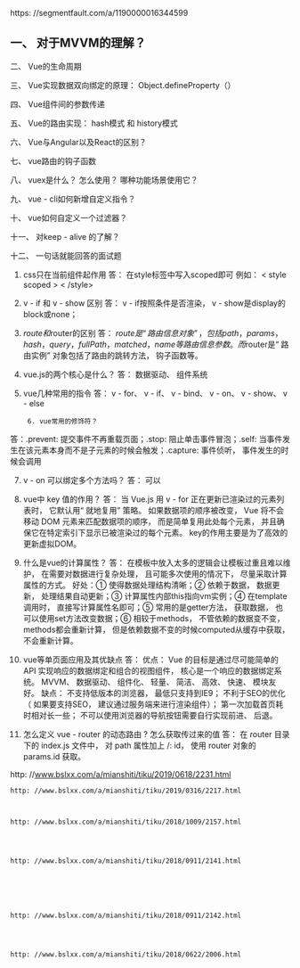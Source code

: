 https: //segmentfault.com/a/1190000016344599
## 一、 对于MVVM的理解？


二、 Vue的生命周期

三、 Vue实现数据双向绑定的原理： Object.defineProperty（）

四、 Vue组件间的参数传递



五、 Vue的路由实现： hash模式 和 history模式


六、 Vue与Angular以及React的区别？




七、 vue路由的钩子函数




八、 vuex是什么？ 怎么使用？ 哪种功能场景使用它？






九、 vue - cli如何新增自定义指令？







十、 vue如何自定义一个过滤器？







十一、 对keep - alive 的了解？





十二、 一句话就能回答的面试题

1. css只在当前组件起作用
答： 在style标签中写入scoped即可 例如： < style scoped > < /style>

2. v -
	if 和 v - show 区别
答： v - if按照条件是否渲染， v - show是display的block或none；

3. $route和$router的区别
答： $route是“ 路由信息对象”， 包括path， params， hash， query， fullPath， matched， name等路由信息参数。 而$router是“ 路由实例” 对象包括了路由的跳转方法， 钩子函数等。

4. vue.js的两个核心是什么？
答： 数据驱动、 组件系统

5. vue几种常用的指令
答： v -
	for、 v -
	if、 v - bind、 v - on、 v - show、 v -
	else

		6. vue常用的修饰符？
答：.prevent: 提交事件不再重载页面；.stop: 阻止单击事件冒泡；.self: 当事件发生在该元素本身而不是子元素的时候会触发；.capture: 事件侦听， 事件发生的时候会调用

7. v - on 可以绑定多个方法吗？
答： 可以

8. vue中 key 值的作用？
答： 当 Vue.js 用 v -
	for 正在更新已渲染过的元素列表时， 它默认用“ 就地复用” 策略。 如果数据项的顺序被改变， Vue 将不会移动 DOM 元素来匹配数据项的顺序， 而是简单复用此处每个元素， 并且确保它在特定索引下显示已被渲染过的每个元素。 key的作用主要是为了高效的更新虚拟DOM。

9. 什么是vue的计算属性？
答： 在模板中放入太多的逻辑会让模板过重且难以维护， 在需要对数据进行复杂处理， 且可能多次使用的情况下， 尽量采取计算属性的方式。 好处：① 使得数据处理结构清晰；② 依赖于数据， 数据更新， 处理结果自动更新；③ 计算属性内部this指向vm实例；④ 在template调用时， 直接写计算属性名即可；⑤ 常用的是getter方法， 获取数据， 也可以使用set方法改变数据；⑥ 相较于methods， 不管依赖的数据变不变， methods都会重新计算， 但是依赖数据不变的时候computed从缓存中获取， 不会重新计算。

10. vue等单页面应用及其优缺点
答： 优点： Vue 的目标是通过尽可能简单的 API 实现响应的数据绑定和组合的视图组件， 核心是一个响应的数据绑定系统。 MVVM、 数据驱动、 组件化、 轻量、 简洁、 高效、 快速、 模块友好。
缺点： 不支持低版本的浏览器， 最低只支持到IE9； 不利于SEO的优化（ 如果要支持SEO， 建议通过服务端来进行渲染组件）； 第一次加载首页耗时相对长一些； 不可以使用浏览器的导航按钮需要自行实现前进、 后退。

11. 怎么定义 vue - router 的动态路由 ? 怎么获取传过来的值
答： 在 router 目录下的 index.js 文件中， 对 path 属性加上 /: id， 使用 router 对象的 params.id 获取。

http: //www.bslxx.com/a/mianshiti/tiku/2019/0618/2231.html






	http: //www.bslxx.com/a/mianshiti/tiku/2019/0316/2217.html



	http: //www.bslxx.com/a/mianshiti/tiku/2018/1009/2157.html




	http: //www.bslxx.com/a/mianshiti/tiku/2018/0911/2141.html






	http: //www.bslxx.com/a/mianshiti/tiku/2018/0911/2142.html




	http: //www.bslxx.com/a/mianshiti/tiku/2018/0622/2006.html
